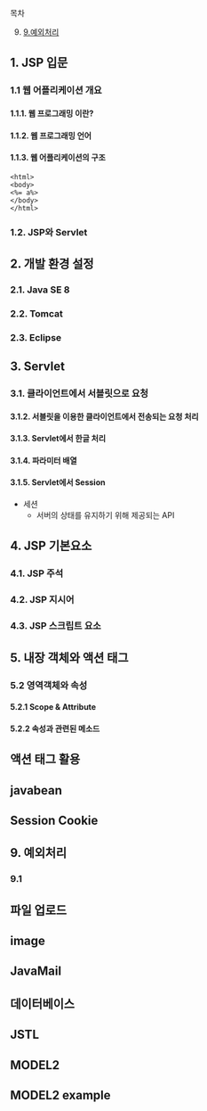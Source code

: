 목차

9. [9.예외처리](##-)


## 1. JSP 입문
### 1.1 웹 어플리케이션 개요
#### 1.1.1. 웹 프로그래밍 이란?
#### 1.1.2. 웹 프로그래밍 언어
#### 1.1.3. 웹 어플리케이션의 구조

```
<html>
<body>
<%= a%>
</body>
</html>
```

### 1.2. JSP와 Servlet


## 2. 개발 환경 설정
### 2.1. Java SE 8
### 2.2. Tomcat
### 2.3. Eclipse

## 3. Servlet
### 3.1. 클라이언트에서 서블릿으로 요청
#### 3.1.2. 서블릿을 이용한 클라이언트에서 전송되는 요청 처리
#### 3.1.3. Servlet에서 한글 처리
#### 3.1.4. 파라미터 배열
#### 3.1.5. Servlet에서 Session
- 세션
	- 서버의 상태를 유지하기 위해 제공되는 API
 

## 4. JSP 기본요소
### 4.1. JSP 주석
### 4.2. JSP 지시어
### 4.3. JSP 스크립트 요소

## 5. 내장 객체와 액션 태그
### 5.2 영역객체와 속성
#### 5.2.1 Scope & Attribute
#### 5.2.2 속성과 관련된 메소드

## 액션 태그 활용
## javabean
## Session Cookie

## 9. 예외처리
### 9.1 

## 파일 업로드
## image
## JavaMail
## 데이터베이스
## JSTL
## MODEL2
## MODEL2 example
